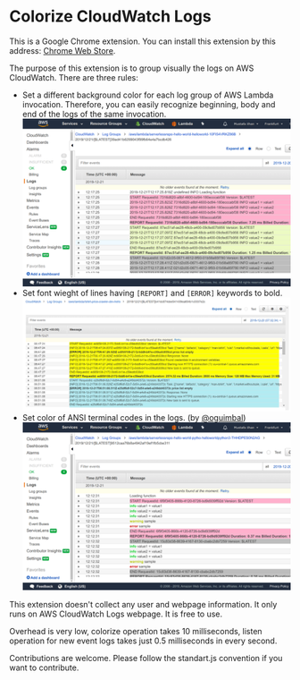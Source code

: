 Colorize CloudWatch Logs
========================

This is a Google Chrome extension. You can install this extension by this address: [Chrome Web Store](https://chrome.google.com/webstore/detail/colorize-cloudwatch-logs/fkagnmcbeokmapmcbecbcmpccmlbhkpl).

The purpose of this extension is to group visually the logs on AWS CloudWatch. There are three rules:
- Set a different background color for each log group of AWS Lambda invocation. Therefore, you can easily recognize beginning, body and end of the logs of the same invocation.
![Grouping AWS Lambda log](assets/screen1_1280x800.png)
- Set font wieght of lines having `[REPORT]` and `[ERROR]` keywords to bold.
![Bold REPORT and ERROR log](assets/bold.png)
- Set color of ANSI terminal codes in the logs. (by [@oguimbal](https://github.com/oguimbal))
![Colorized ANSI terminal codes](assets/screen3_1280x800.png)

This extension doesn't collect any user and webpage information. It only runs on AWS CloudWatch Logs webpage. It is free to use.

Overhead is very low, colorize operation takes 10 milliseconds, listen operation for new event logs takes just 0.5 milliseconds in every second.

Contributions are welcome. Please follow the standart.js convention if you want to contribute.